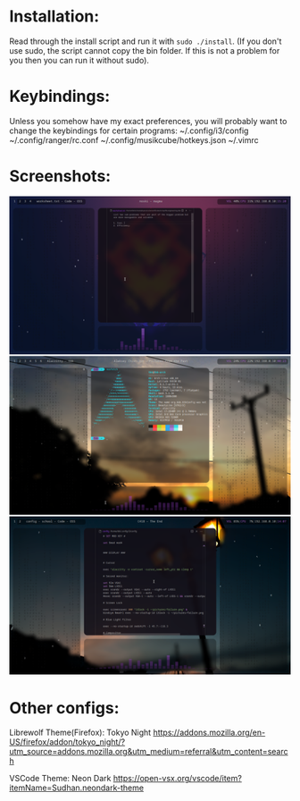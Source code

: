 # Installation:
Read through the install script and run it with `sudo ./install`. (If you don't use sudo, the script cannot copy the bin folder. If this is not a problem for you then you can run it without sudo). 

# Keybindings:
Unless you somehow have my exact preferences, you will probably want to change the keybindings for certain programs: 
~/.config/i3/config
~/.config/ranger/rc.conf
~/.config/musikcube/hotkeys.json
~/.vimrc

# Screenshots:
![main-setup](./screens/screen1.png)
![neofetch](./screens/screen2.png)
![main-setup](./screens/screen3.png)

# Other configs:
Librewolf Theme(Firefox): Tokyo Night https://addons.mozilla.org/en-US/firefox/addon/tokyo_night/?utm_source=addons.mozilla.org&utm_medium=referral&utm_content=search

VSCode Theme: Neon Dark https://open-vsx.org/vscode/item?itemName=Sudhan.neondark-theme